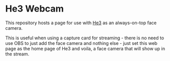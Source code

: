 # He3 Webcam

This repository hosts a page for use with [He3](https://github.com/slashlos/He3)
as an always-on-top face camera.

This is useful when using a capture card for streaming - there is no need to use
OBS to just add the face camera and nothing else - just set this web page as the
home page of He3 and voila, a face camera that will show up in the stream.

